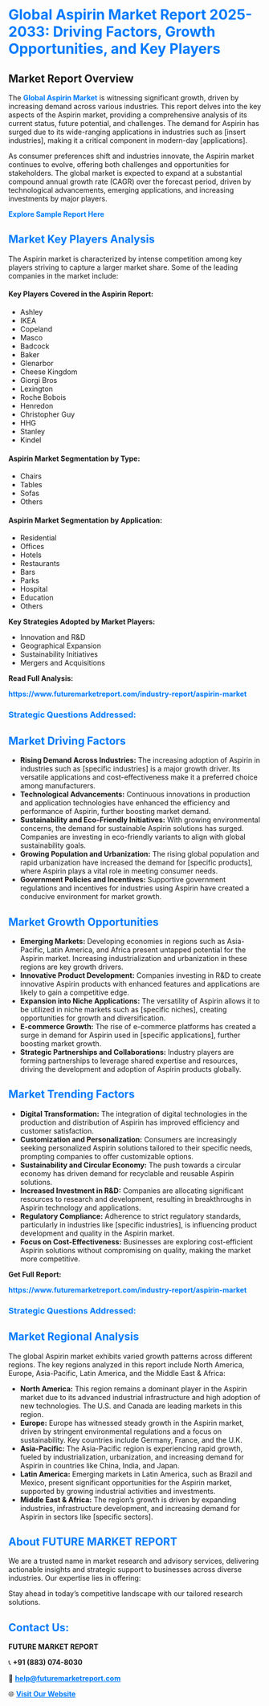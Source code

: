 <h1 style="color: #007BFF;">Global Aspirin Market Report 2025-2033: Driving Factors, Growth Opportunities, and Key Players</h1>

<section id="overview">
<h2>Market Report Overview</h2>
<p>The <a href="https://www.futuremarketreport.com/industry-report/aspirin-market" style="color: #007BFF; text-decoration: none;"><strong>Global Aspirin Market</strong></a> is witnessing significant growth, driven by increasing demand across various industries. This report delves into the key aspects of the Aspirin market, providing a comprehensive analysis of its current status, future potential, and challenges. The demand for Aspirin has surged due to its wide-ranging applications in industries such as [insert industries], making it a critical component in modern-day [applications].</p>
<p>As consumer preferences shift and industries innovate, the Aspirin market continues to evolve, offering both challenges and opportunities for stakeholders. The global market is expected to expand at a substantial compound annual growth rate (CAGR) over the forecast period, driven by technological advancements, emerging applications, and increasing investments by major players.</p>
</section>

<section id="overview">
<p><a href="https://www.futuremarketreport.com/request-sample/reportId=32947" style="color: #007BFF; text-decoration: none;"><strong>Explore Sample Report Here</strong></a></p>
</section>

<section id="key-players">
<h2 style="color: #007BFF;">Market Key Players Analysis</h2>
<p>The Aspirin market is characterized by intense competition among key players striving to capture a larger market share. Some of the leading companies in the market include:</p>
<h4>Key Players Covered in the Aspirin Report:</h4>
<ul><li>Ashley</li><li>IKEA</li><li>Copeland</li><li>Masco</li><li>Badcock</li><li>Baker</li><li>Glenarbor</li><li>Cheese Kingdom</li><li>Giorgi Bros</li><li>Lexington</li><li>Roche Bobois</li><li>Henredon</li><li>Christopher Guy</li><li>HHG</li><li>Stanley</li><li>Kindel</li></ul>
<h4>Aspirin Market Segmentation by Type:</h4>
<ul><li>Chairs</li><li>Tables</li><li>Sofas</li><li>Others</li></ul>

<h4>Aspirin Market Segmentation by Application:</h4>
<ul><li>Residential</li><li>Offices</li><li>Hotels</li><li>Restaurants</li><li>Bars</li><li>Parks</li><li>Hospital</li><li>Education</li><li>Others</li></ul>
<p><strong>Key Strategies Adopted by Market Players:</strong></p>
<ul>
<li>Innovation and R&D</li>
<li>Geographical Expansion</li>
<li>Sustainability Initiatives</li>
<li>Mergers and Acquisitions</li>
</ul>
</section>

<section>
<p><strong>Read Full Analysis: </strong></p><a href="https://www.futuremarketreport.com/industry-report/aspirin-market" style="color: #007BFF; text-decoration: none;"><strong>https://www.futuremarketreport.com/industry-report/aspirin-market</strong></a>
<h3 style="color: #007BFF;">Strategic Questions Addressed:</h3>
</section>

<section id="driving-factors">
<h2 style="color: #007BFF;">Market Driving Factors</h2>
<ul>
<li><strong>Rising Demand Across Industries:</strong> The increasing adoption of Aspirin in industries such as [specific industries] is a major growth driver. Its versatile applications and cost-effectiveness make it a preferred choice among manufacturers.</li>
<li><strong>Technological Advancements:</strong> Continuous innovations in production and application technologies have enhanced the efficiency and performance of Aspirin, further boosting market demand.</li>
<li><strong>Sustainability and Eco-Friendly Initiatives:</strong> With growing environmental concerns, the demand for sustainable Aspirin solutions has surged. Companies are investing in eco-friendly variants to align with global sustainability goals.</li>
<li><strong>Growing Population and Urbanization:</strong> The rising global population and rapid urbanization have increased the demand for [specific products], where Aspirin plays a vital role in meeting consumer needs.</li>
<li><strong>Government Policies and Incentives:</strong> Supportive government regulations and incentives for industries using Aspirin have created a conducive environment for market growth.</li>
</ul>
</section>

<section id="growth-opportunities">
<h2 style="color: #007BFF;">Market Growth Opportunities</h2>
<ul>
<li><strong>Emerging Markets:</strong> Developing economies in regions such as Asia-Pacific, Latin America, and Africa present untapped potential for the Aspirin market. Increasing industrialization and urbanization in these regions are key growth drivers.</li>
<li><strong>Innovative Product Development:</strong> Companies investing in R&D to create innovative Aspirin products with enhanced features and applications are likely to gain a competitive edge.</li>
<li><strong>Expansion into Niche Applications:</strong> The versatility of Aspirin allows it to be utilized in niche markets such as [specific niches], creating opportunities for growth and diversification.</li>
<li><strong>E-commerce Growth:</strong> The rise of e-commerce platforms has created a surge in demand for Aspirin used in [specific applications], further boosting market growth.</li>
<li><strong>Strategic Partnerships and Collaborations:</strong> Industry players are forming partnerships to leverage shared expertise and resources, driving the development and adoption of Aspirin products globally.</li>
</ul>
</section>

<section id="trending-factors">
<h2 style="color: #007BFF;">Market Trending Factors</h2>
<ul>
<li><strong>Digital Transformation:</strong> The integration of digital technologies in the production and distribution of Aspirin has improved efficiency and customer satisfaction.</li>
<li><strong>Customization and Personalization:</strong> Consumers are increasingly seeking personalized Aspirin solutions tailored to their specific needs, prompting companies to offer customizable options.</li>
<li><strong>Sustainability and Circular Economy:</strong> The push towards a circular economy has driven demand for recyclable and reusable Aspirin solutions.</li>
<li><strong>Increased Investment in R&D:</strong> Companies are allocating significant resources to research and development, resulting in breakthroughs in Aspirin technology and applications.</li>
<li><strong>Regulatory Compliance:</strong> Adherence to strict regulatory standards, particularly in industries like [specific industries], is influencing product development and quality in the Aspirin market.</li>
<li><strong>Focus on Cost-Effectiveness:</strong> Businesses are exploring cost-efficient Aspirin solutions without compromising on quality, making the market more competitive.</li>
</ul>
</section>

<section>
<p><strong>Get Full Report: </strong></p><a href="https://www.futuremarketreport.com/industry-report/aspirin-market" style="color: #007BFF; text-decoration: none;"><strong>https://www.futuremarketreport.com/industry-report/aspirin-market</strong></a>
<h3 style="color: #007BFF;">Strategic Questions Addressed:</h3>
</section>


<section id="regional-analysis">
<h2 style="color: #007BFF;">Market Regional Analysis</h2>
<p>The global Aspirin market exhibits varied growth patterns across different regions. The key regions analyzed in this report include North America, Europe, Asia-Pacific, Latin America, and the Middle East & Africa:</p>
<ul>
<li><strong>North America:</strong> This region remains a dominant player in the Aspirin market due to its advanced industrial infrastructure and high adoption of new technologies. The U.S. and Canada are leading markets in this region.</li>
<li><strong>Europe:</strong> Europe has witnessed steady growth in the Aspirin market, driven by stringent environmental regulations and a focus on sustainability. Key countries include Germany, France, and the U.K.</li>
<li><strong>Asia-Pacific:</strong> The Asia-Pacific region is experiencing rapid growth, fueled by industrialization, urbanization, and increasing demand for Aspirin in countries like China, India, and Japan.</li>
<li><strong>Latin America:</strong> Emerging markets in Latin America, such as Brazil and Mexico, present significant opportunities for the Aspirin market, supported by growing industrial activities and investments.</li>
<li><strong>Middle East & Africa:</strong> The region’s growth is driven by expanding industries, infrastructure development, and increasing demand for Aspirin in sectors like [specific sectors].</li>
</ul>
</section>

<footer>
<h2 style="color: #007BFF;">About FUTURE MARKET REPORT</h2>
<p>We are a trusted name in market research and advisory services, delivering actionable insights and strategic support to businesses across diverse industries. Our expertise lies in offering:</p>

<p>Stay ahead in today’s competitive landscape with our tailored research solutions.</p>

<h2 style="color: #007BFF;">Contact Us:</h2>
<p><strong>FUTURE MARKET REPORT</strong></p>
<p>📞 <strong>+91 (883) 074-8030</strong></p>
<p>📧 <strong><a href="mailto:help@futuremarketreport.com" style="color: #007BFF;">help@futuremarketreport.com</a></strong></p>
<p>🌐 <strong><a href="https://www.futuremarketreport.com/" style="color: #007BFF;">Visit Our Website</a></strong></p>
</footer>